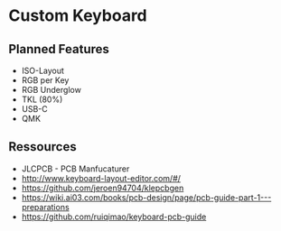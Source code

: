 # Custom Keyboard
## Planned Features
- ISO-Layout
- RGB per Key
- RGB Underglow
- TKL (80%)
- USB-C
- QMK
## Ressources
- JLCPCB - PCB Manfucaturer
- http://www.keyboard-layout-editor.com/#/
- https://github.com/jeroen94704/klepcbgen
- https://wiki.ai03.com/books/pcb-design/page/pcb-guide-part-1---preparations
- https://github.com/ruiqimao/keyboard-pcb-guide